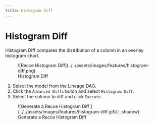 ```yaml
---
title: Histogram Diff
---
```


# Histogram Diff

Histogram Diff compares the distribution of a column in an overlay histogram chart.   

<figure markdown>
  ![Recce Histogram Diff](../../assets/images/features/histogram-diff.png)
  <figcaption>Histogram Diff</figcaption>
</figure>


1. Select the model from the Lineage DAG.
2. Click the `Advanced Diffs` buton and select `Histogram Diff`.
3. Select the column to diff and click `Execute`.


<figure markdown>
  ![Generate a Recce Histogram Diff ](../../assets/images/features/histogram-diff.gif){: .shadow}
  <figcaption>Generate a Recce Histogram Diff </figcaption>
</figure>
